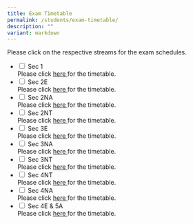 ```yaml
---
title: Exam Timetable
permalink: /students/exam-timetable/
description: ""
variant: markdown
---
```

Please click on the respective streams for the exam schedules.

<ul class="jekyllcodex_accordion">
	
<li>
    <input type="checkbox" id="accordion4">
    <label for="accordion4">Sec 1</label>
    <div>
      Please click <a href="/files/Exam%20Timetable/2024_EOY_Sec_1.pdf">here </a> for the timetable.
    </div>
	</li>
			<li>
    <input type="checkbox" id="accordion5">
    <label for="accordion5">Sec 2E</label>
    <div>
      Please click <a href="/files/Exam%20Timetable/2024_EOY_2E.pdf">here </a> for the timetable.
    </div>
	</li>
			<li>
    <input type="checkbox" id="accordion6">
    <label for="accordion6">Sec 2NA</label>
    <div>
      Please click <a href="/files/Exam%20Timetable/2024_EOY_2NA.pdf">here </a> for the timetable.
    </div>
	</li>
				<li>
    <input type="checkbox" id="accordion7">
    <label for="accordion7">Sec 2NT</label>
    <div>
      Please click <a href="/files/Exam%20Timetable/2024_EOY_2NT.pdf">here </a> for the timetable.
    </div>
	</li>
					<li>
    <input type="checkbox" id="accordion8">
    <label for="accordion8">Sec 3E</label>
    <div>
      Please click <a href="/files/Exam%20Timetable/2024_EOY_3E.pdf">here </a> for the timetable.
    </div>
	</li>
						<li>
    <input type="checkbox" id="accordion9">
    <label for="accordion9">Sec 3NA</label>
    <div>
      Please click <a href="/files/Exam%20Timetable/2024_EOY_3NA.pdf">here </a> for the timetable.
    </div>
	</li>
							<li>
    <input type="checkbox" id="accordion10">
    <label for="accordion10">Sec 3NT</label>
    <div>
      Please click <a href="/files/Exam%20Timetable/2024_EOY_3NT.pdf">here </a> for the timetable.
    </div>
	</li>
		<li>
    <input type="checkbox" id="accordion1">
    <label for="accordion1">Sec 4NT</label>
    <div>
			Please click <a href="/files/Exam%20Timetable/2025_Sec_4NT_Prelim_Exam_TT_020725.pdf">here </a> for the timetable.
    </div>
	</li>
	<li>
    <input type="checkbox" id="accordion2">
    <label for="accordion2">Sec 4NA</label>
    <div>
      Please click <a href="/files/Exam%20Timetable/2025_Sec_4NA_Prelim_Exam_TT_020725.pdf">here </a> for the timetable.
    </div>
	</li>
	<li>
    <input type="checkbox" id="accordion3">
    <label for="accordion3">Sec 4E &amp; 5A</label>
    <div>
      Please click <a href="/files/Exam%202025_Sec_4E5A_Prelim_Exam_TT_130725.pdf">here </a> for the timetable.
    </div>
	</li>
	</ul>